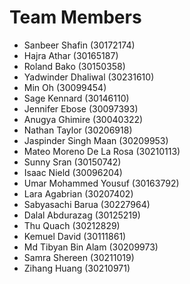 # Team Members

- Sanbeer Shafin (30172174)
- Hajra Athar (30165187)
- Roland Bako (30150358)
- Yadwinder Dhaliwal (30231610)
- Min Oh (30099454)
- Sage Kennard (30146110)
- Jennifer Ebose (30097393)
- Anugya Ghimire (30040322)
- Nathan Taylor (30206918)
- Jaspinder Singh Maan (30209953)
- Mateo Moreno De La Rosa (30210113)
- Sunny Sran (30150742)
- Isaac Nield (30096204)
- Umar Mohammed Yousuf (30163792)
- Lara Agabrian (30207402)
- Sabyasachi Barua (30227964)
- Dalal Abdurazag (30125219)
- Thu Quach (30212829)
- Kemuel David (30111861)
- Md Tibyan Bin Alam (30209973) 
- Samra Shereen (30211019)
- Zihang Huang (30210971)